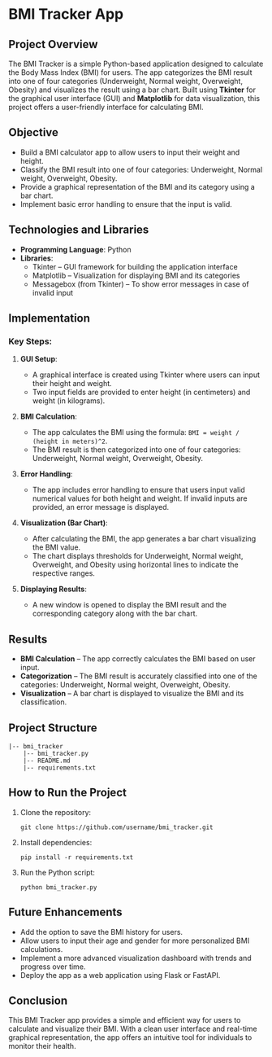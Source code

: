 # BMI Tracker App

## Project Overview
The BMI Tracker is a simple Python-based application designed to calculate the Body Mass Index (BMI) for users. The app categorizes the BMI result into one of four categories (Underweight, Normal weight, Overweight, Obesity) and visualizes the result using a bar chart. Built using **Tkinter** for the graphical user interface (GUI) and **Matplotlib** for data visualization, this project offers a user-friendly interface for calculating BMI.

## Objective
- Build a BMI calculator app to allow users to input their weight and height.
- Classify the BMI result into one of four categories: Underweight, Normal weight, Overweight, Obesity.
- Provide a graphical representation of the BMI and its category using a bar chart.
- Implement basic error handling to ensure that the input is valid.

## Technologies and Libraries
- **Programming Language**: Python
- **Libraries**:
  - Tkinter – GUI framework for building the application interface
  - Matplotlib – Visualization for displaying BMI and its categories
  - Messagebox (from Tkinter) – To show error messages in case of invalid input

## Implementation
### Key Steps:
1. **GUI Setup**:
   - A graphical interface is created using Tkinter where users can input their height and weight.
   - Two input fields are provided to enter height (in centimeters) and weight (in kilograms).

2. **BMI Calculation**:
   - The app calculates the BMI using the formula: `BMI = weight / (height in meters)^2`.
   - The BMI result is then categorized into one of four categories: Underweight, Normal weight, Overweight, Obesity.

3. **Error Handling**:
   - The app includes error handling to ensure that users input valid numerical values for both height and weight. If invalid inputs are provided, an error message is displayed.

4. **Visualization (Bar Chart)**:
   - After calculating the BMI, the app generates a bar chart visualizing the BMI value.
   - The chart displays thresholds for Underweight, Normal weight, Overweight, and Obesity using horizontal lines to indicate the respective ranges.

5. **Displaying Results**:
   - A new window is opened to display the BMI result and the corresponding category along with the bar chart.

## Results
- **BMI Calculation** – The app correctly calculates the BMI based on user input.
- **Categorization** – The BMI result is accurately classified into one of the categories: Underweight, Normal weight, Overweight, Obesity.
- **Visualization** – A bar chart is displayed to visualize the BMI and its classification.

## Project Structure
```
|-- bmi_tracker
    |-- bmi_tracker.py
    |-- README.md
    |-- requirements.txt
```

## How to Run the Project
1. Clone the repository:
   ```
   git clone https://github.com/username/bmi_tracker.git
   ```
2. Install dependencies:
   ```
   pip install -r requirements.txt
   ```
3. Run the Python script:
   ```
   python bmi_tracker.py
   ```

## Future Enhancements
- Add the option to save the BMI history for users.
- Allow users to input their age and gender for more personalized BMI calculations.
- Implement a more advanced visualization dashboard with trends and progress over time.
- Deploy the app as a web application using Flask or FastAPI.

## Conclusion
This BMI Tracker app provides a simple and efficient way for users to calculate and visualize their BMI. With a clean user interface and real-time graphical representation, the app offers an intuitive tool for individuals to monitor their health.

